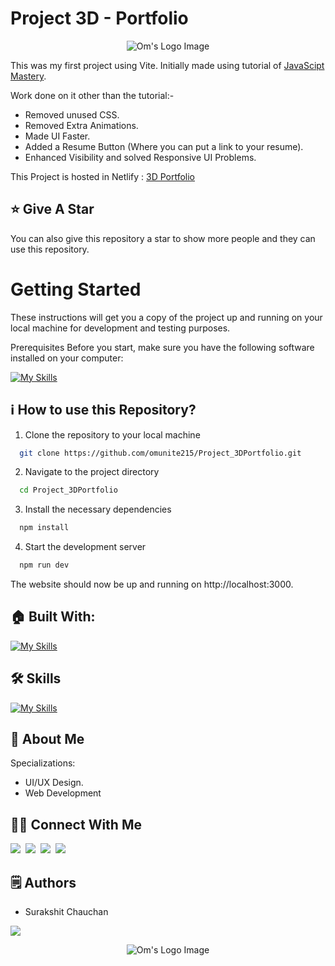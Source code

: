 # Project 3D - Portfolio

<p align="center">
  <img src="[https://user-images.githubusercontent.com/78680563/227708528-0e803ddf-506e-4d8b-98bc-dd7bf0f1b518.png](https://1drv.ms/f/c/468d88aae4c365d4/EjYDkQc68oRIouJxrIWeEt4BBggykmr8E4GRFHE-LbvLqQ?e=xdKa2P)" alt="Om's Logo Image"/>
</p>

This was my first project using Vite. Initially made using tutorial of [JavaScipt Mastery](https://youtu.be/0fYi8SGA20k?feature=shared).

Work done on it other than the tutorial:-
- Removed unused CSS.
- Removed Extra Animations.
- Made UI Faster.
- Added a Resume Button (Where you can put a link to your resume).
- Enhanced Visibility and solved Responsive UI Problems.

This Project is hosted in Netlify : [3D Portfolio](https://portfoliobyompatel.netlify.app/)

## :star: Give A Star

You can also give this repository a star to show more people and they can use this repository.

# Getting Started

These instructions will get you a copy of the project up and running on your local machine for development and testing purposes.

Prerequisites
Before you start, make sure you have the following software installed on your computer:

[![My Skills](https://skillicons.dev/icons?i=nodejs)](https://skillicons.dev)


## ℹ️ How to use this Repository?

1. Clone the repository to your local machine

```bash
  git clone https://github.com/omunite215/Project_3DPortfolio.git

```
2. Navigate to the project directory

```bash
  cd Project_3DPortfolio
```
3. Install the necessary dependencies
```bash
  npm install
```

4. Start the development server
```bash
  npm run dev
```

The website should now be up and running on http://localhost:3000.

## 🏠 Built With:

[![My Skills](https://skillicons.dev/icons?i=vscode,react,nextjs,threejs,tailwind,netlify)](https://skillicons.dev)

## 🛠 Skills

[![My Skills](https://skillicons.dev/icons?i=html,css,js,ts,react,nextjs,tailwind,threejs)](https://skillicons.dev)

## 🚀 About Me
Specializations:
- UI/UX Design.
- Web Development

## 🙋‍♂️ Connect With Me

[<img src="https://skillicons.dev/icons?i=github" />](https://github.com/omunite215)&nbsp;
[<img src="https://skillicons.dev/icons?i=linkedin" />](https://www.linkedin.com/in/om-patel-401068143/)&nbsp;
[<img src="https://skillicons.dev/icons?i=instagram" />](https://www.instagram.com/_21omp/)&nbsp;
[<img src="https://skillicons.dev/icons?i=devto" />](https://portfoliobyom.netlify.app/)

## 🗒️ Authors
- Surakshit Chauchan

<p align="left">
  <a href="https://skillicons.dev">
    <a href="https://github.com/omunite215">
      <img src="https://skillicons.dev/icons?i=github" />
    </a>
  </a>
</p>

<p align="center">
  <img src="https://github.com/omunite215/Project_3DPortfolio/assets/78680563/2fcf609b-e802-4fec-8c82-8f55fd043437" alt="Om's Logo Image"/>
</p>
